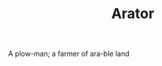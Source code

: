 ---
title: Arator
letter: A
permalink: "/definitions/arator.html"
body: A plow-man; a farmer of ara-ble land
published_at: '2018-07-07'
source: Black's Law Dictionary
layout: post
---